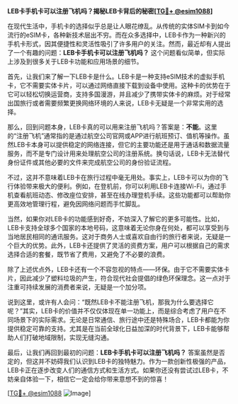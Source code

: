 **LEB卡手机卡可以注册飞机吗？揭秘LEB卡背后的秘密[[TG💪+ @esim1088](https://t.me/s/esim1088)]**

在现代生活中，手机卡的选择似乎总是让人眼花缭乱。从传统的实体SIM卡到如今流行的eSIM卡，各种新技术层出不穷。而在众多选择中，LEB卡作为一种新兴的手机卡形式，因其便捷性和灵活性吸引了许多用户的关注。然而，最近却有人提出了一个有趣的问题：**LEB卡手机卡可以注册飞机吗？** 这个问题看似简单，但实际上涉及到很多关于LEB卡功能和应用场景的细节。

首先，让我们来了解一下LEB卡是什么。LEB卡是一种支持eSIM技术的虚拟手机卡，它不需要实体卡片，可以通过网络直接下载到设备中使用。这种卡的优势在于它可以轻松切换运营商，支持多国漫游，并且减少了携带实体卡的麻烦。对于经常出国旅行或者需要频繁更换网络环境的人来说，LEB卡无疑是一个非常实用的选择。

那么，回到问题本身，LEB卡真的可以用来注册飞机吗？答案是：**不能**。这里的“注册飞机”通常指的是通过航空公司官网或APP进行航班预订、值机等操作。虽然LEB卡本身可以提供稳定的网络连接，但它的主要功能还是用于通话和数据流量服务，而不是专门设计用来处理航空公司的注册系统。换句话说，LEB卡无法替代身份证件或其他必要的文件来完成航空公司的身份验证流程。

不过，这并不意味着LEB卡在旅行过程中毫无用处。事实上，LEB卡可以为你的飞行体验带来极大的便利。例如，在登机前，你可以利用LEB卡连接Wi-Fi，通过手机查看航班动态、修改座位安排，甚至在线办理登机手续。这些功能都可以帮助你更高效地管理行程，避免因网络问题而手忙脚乱。

当然，如果你对LEB卡的功能感到好奇，不妨深入了解它的更多可能性。比如，LEB卡支持全球多个国家的本地号码，这意味着无论你身在何处，都可以享受到与当地居民相同的通讯服务。这对于商务人士或喜欢自由行的旅行者来说，无疑是一个巨大的优势。此外，LEB卡还提供了灵活的资费方案，用户可以根据自己的需求选择合适的套餐，既节省了费用，又避免了不必要的浪费。

除了上述优点外，LEB卡还有一个不容忽视的特点——环保。由于它不需要实体卡片，因此减少了塑料垃圾的产生，符合现代社会提倡的绿色环保理念。这一点对于注重可持续发展的消费者来说，无疑是一个加分项。

说到这里，或许有人会问：“既然LEB卡不能注册飞机，那我为什么要选择它呢？”其实，LEB卡的价值并不仅仅体现在单一功能上，而是综合考虑了用户在不同场景下的实际需求。无论是日常通信、旅行途中还是特殊场合，LEB卡都能为你提供稳定可靠的支持。尤其是在当前全球化日益加深的时代背景下，LEB卡能够帮助人们打破地域限制，实现无缝沟通。

最后，让我们再回到最初的问题：**LEB卡手机卡可以注册飞机吗？** 答案虽然是否定的，但这并不妨碍我们认识到LEB卡的独特魅力。作为一款创新性极强的产品，LEB卡正在逐步改变人们的通信方式和生活方式。如果你还没有尝试过LEB卡，不妨亲自体验一下，相信它一定会给你带来意想不到的惊喜！

[[TG💪+ @esim1088](https://t.me/s/esim1088) ![Image](https://i.postimg.cc/4NQfJmqS/Snipaste-2025-05-13-00-14-12.png)]